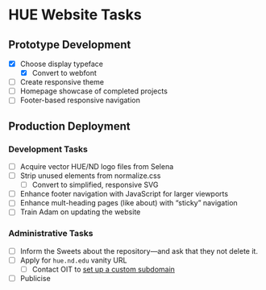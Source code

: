 # HUE Website Tasks

## Prototype Development
- [x] Choose display typeface
  - [x] Convert to webfont
- [ ] Create responsive theme
- [ ] Homepage showcase of completed projects
- [ ] Footer-based responsive navigation

## Production Deployment

### Development Tasks
- [ ] Acquire vector HUE/ND logo files from Selena
- [ ] Strip unused elements from normalize.css
  - [ ] Convert to simplified, responsive SVG
- [ ] Enhance footer navigation with JavaScript for larger viewports
- [ ] Enhance mult-heading pages (like about) with “sticky” navigation
- [ ] Train Adam on updating the website

### Administrative Tasks
- [ ] Inform the Sweets about the repository—and ask that they not delete it.
- [ ] Apply for `hue.nd.edu` vanity URL
  - [ ] Contact OIT to [set up a custom subdomain](https://help.github.com/articles/setting-up-a-custom-subdomain/)
- [ ] Publicise
